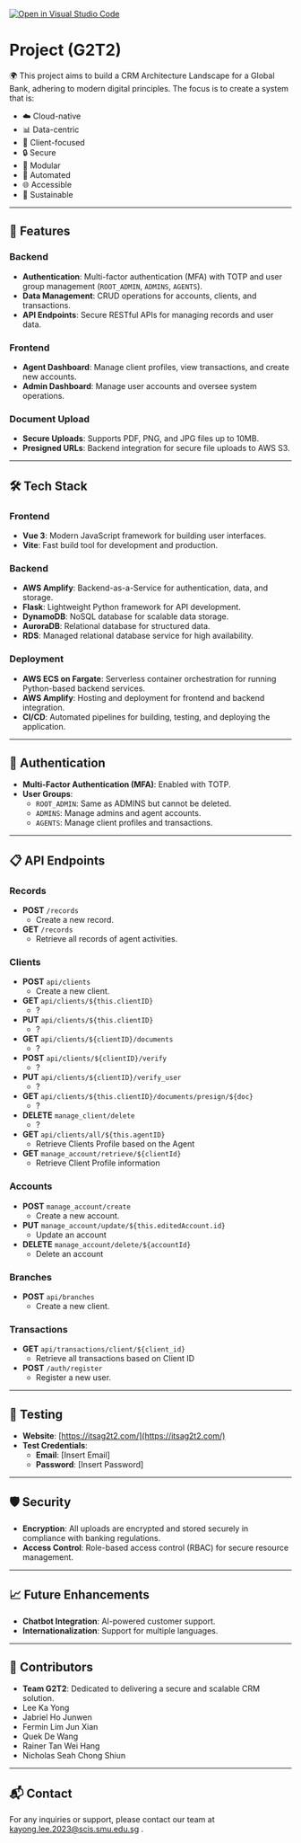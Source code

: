 [![Open in Visual Studio Code](https://classroom.github.com/assets/open-in-vscode-2e0aaae1b6195c2367325f4f02e2d04e9abb55f0b24a779b69b11b9e10269abc.svg)](https://classroom.github.com/online_ide?assignment_repo_id=17702010&assignment_repo_type=AssignmentRepo)

# Project (G2T2)

🌍 This project aims to build a CRM Architecture Landscape for a Global Bank, adhering to modern digital principles. The focus is to create a system that is:

- ☁️ Cloud-native
- 📊 Data-centric
- 🤝 Client-focused
- 🔒 Secure
- 🧩 Modular
- 🤖 Automated
- 🌐 Accessible
- 🌱 Sustainable

---
## 🚀 Features

### Backend
- **Authentication**: Multi-factor authentication (MFA) with TOTP and user group management (`ROOT_ADMIN`, `ADMINS`, `AGENTS`).
- **Data Management**: CRUD operations for accounts, clients, and transactions.
- **API Endpoints**: Secure RESTful APIs for managing records and user data.

### Frontend
- **Agent Dashboard**: Manage client profiles, view transactions, and create new accounts.
- **Admin Dashboard**: Manage user accounts and oversee system operations.

### Document Upload
- **Secure Uploads**: Supports PDF, PNG, and JPG files up to 10MB.
- **Presigned URLs**: Backend integration for secure file uploads to AWS S3.

---

## 🛠️ Tech Stack

### Frontend
- **Vue 3**: Modern JavaScript framework for building user interfaces.
- **Vite**: Fast build tool for development and production.

### Backend
- **AWS Amplify**: Backend-as-a-Service for authentication, data, and storage.
- **Flask**: Lightweight Python framework for API development.
- **DynamoDB**: NoSQL database for scalable data storage.
- **AuroraDB**: Relational database for structured data.
- **RDS**: Managed relational database service for high availability.

### Deployment
- **AWS ECS on Fargate**: Serverless container orchestration for running Python-based backend services.
- **AWS Amplify**: Hosting and deployment for frontend and backend integration.
- **CI/CD**: Automated pipelines for building, testing, and deploying the application.

---

## 🔑 Authentication

- **Multi-Factor Authentication (MFA)**: Enabled with TOTP.
- **User Groups**: 
  - `ROOT_ADMIN`: Same as ADMINS but cannot be deleted.
  - `ADMINS`: Manage admins and agent accounts.
  - `AGENTS`: Manage client profiles and transactions.

---

## 📋 API Endpoints

### Records
- **POST** `/records`
  - Create a new record.
- **GET** `/records`
  - Retrieve all records of agent activities.

### Clients
- **POST** `api/clients`
  - Create a new client.
- **GET** `api/clients/${this.clientID}`
  - ?
- **PUT** `api/clients/${this.clientID}`
  - ?
- **GET** `api/clients/${clientID}/documents`
  - ?
- **POST** `api/clients/${clientID}/verify`
  - ?
- **PUT** `api/clients/${clientID}/verify_user`
  - ?
- **GET** `api/clients/${this.clientID}/documents/presign/${doc}`
  - ?
- **DELETE** `manage_client/delete`
  - ?
- **GET** `api/clients/all/${this.agentID}`
  - Retrieve Clients Profile based on the Agent
- **GET** `manage_account/retrieve/${clientId}`
  - Retrieve Client Profile information

### Accounts
- **POST** `manage_account/create`
  - Create a new account.
- **PUT** `manage_account/update/${this.editedAccount.id}`
  - Update an account
- **DELETE** `manage_account/delete/${accountId}`
  - Delete an account

### Branches
- **POST** `api/branches`
  - Create a new client.

### Transactions
- **GET** `api/transactions/client/${client_id}`
  - Retrieve all transactions based on Client ID
- **POST** `/auth/register`
  - Register a new user.

---

## 🧪 Testing

- **Website**: [https://itsag2t2.com/](https://itsag2t2.com/)
- **Test Credentials**:
  - **Email**: [Insert Email]
  - **Password**: [Insert Password]

---

## 🛡️ Security

- **Encryption**: All uploads are encrypted and stored securely in compliance with banking regulations.
- **Access Control**: Role-based access control (RBAC) for secure resource management.

---

## 📈 Future Enhancements

- **Chatbot Integration**: AI-powered customer support.
- **Internationalization**: Support for multiple languages.

---

## 🤝 Contributors

- **Team G2T2**: Dedicated to delivering a secure and scalable CRM solution.
- Lee Ka Yong
- Jabriel Ho Junwen
- Fermin Lim Jun Xian
- Quek De Wang
- Rainer Tan Wei Hang
- Nicholas Seah Chong Shiun

---

## 📬 Contact

For any inquiries or support, please contact our team at kayong.lee.2023@scis.smu.edu.sg .

